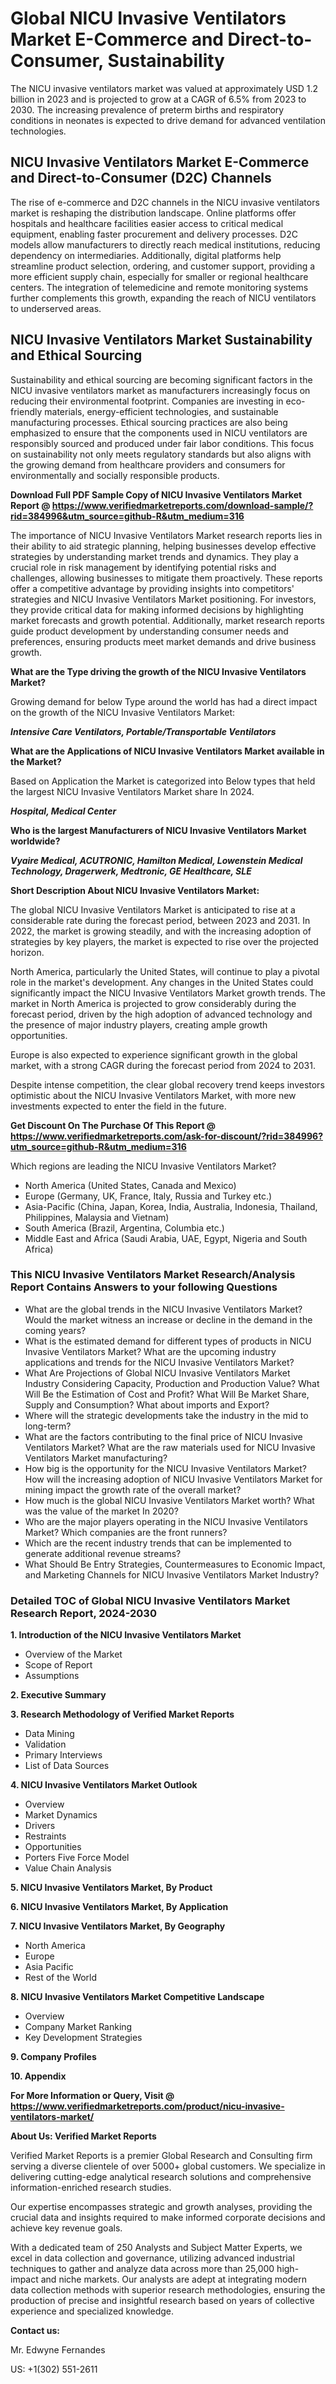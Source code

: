 <h1>Global NICU Invasive Ventilators Market E-Commerce and Direct-to-Consumer, Sustainability</h1><p class=""><p>The NICU invasive ventilators market was valued at approximately USD 1.2 billion in 2023 and is projected to grow at a CAGR of 6.5% from 2023 to 2030. The increasing prevalence of preterm births and respiratory conditions in neonates is expected to drive demand for advanced ventilation technologies.</p><h2>NICU Invasive Ventilators Market E-Commerce and Direct-to-Consumer (D2C) Channels</h2><p>The rise of e-commerce and D2C channels in the NICU invasive ventilators market is reshaping the distribution landscape. Online platforms offer hospitals and healthcare facilities easier access to critical medical equipment, enabling faster procurement and delivery processes. D2C models allow manufacturers to directly reach medical institutions, reducing dependency on intermediaries. Additionally, digital platforms help streamline product selection, ordering, and customer support, providing a more efficient supply chain, especially for smaller or regional healthcare centers. The integration of telemedicine and remote monitoring systems further complements this growth, expanding the reach of NICU ventilators to underserved areas.</p><h2>NICU Invasive Ventilators Market Sustainability and Ethical Sourcing</h2><p>Sustainability and ethical sourcing are becoming significant factors in the NICU invasive ventilators market as manufacturers increasingly focus on reducing their environmental footprint. Companies are investing in eco-friendly materials, energy-efficient technologies, and sustainable manufacturing processes. Ethical sourcing practices are also being emphasized to ensure that the components used in NICU ventilators are responsibly sourced and produced under fair labor conditions. This focus on sustainability not only meets regulatory standards but also aligns with the growing demand from healthcare providers and consumers for environmentally and socially responsible products.</p></p><p class=""><strong>Download Full PDF Sample Copy of NICU Invasive Ventilators Market Report @ <a href="https://www.verifiedmarketreports.com/download-sample/?rid=384996&utm_source=github-R&utm_medium=316" target="_blank">https://www.verifiedmarketreports.com/download-sample/?rid=384996&utm_source=github-R&utm_medium=316</a></strong></p><p>The importance of&nbsp;NICU Invasive Ventilators Market research reports lies in their ability to aid strategic planning, helping businesses develop effective strategies by understanding market trends and dynamics. They play a crucial role in risk management by identifying potential risks and challenges, allowing businesses to mitigate them proactively. These reports offer a competitive advantage by providing insights into competitors' strategies and NICU Invasive Ventilators Market positioning. For investors, they provide critical data for making informed decisions by highlighting market forecasts and growth potential. Additionally, market research reports guide product development by understanding consumer needs and preferences, ensuring products meet market demands and drive business growth.</p><p><strong>What are the&nbsp;Type driving the growth of the NICU Invasive Ventilators Market?</strong></p><p id="" class="">Growing demand for below Type around the world has had a direct impact on the growth of the NICU Invasive Ventilators Market:</p><p class=""><em><strong>Intensive Care Ventilators, Portable/Transportable Ventilators</strong></em></p><p class=""><strong>What are the&nbsp;Applications&nbsp;of NICU Invasive Ventilators Market available in the Market?</strong></p><p id="" class="">Based on Application the Market is categorized into Below types that held the largest NICU Invasive Ventilators Market share In 2024.</p><p class=""><em><strong>Hospital, Medical Center</strong></em></p><p class=""><strong>Who is the largest Manufacturers of NICU Invasive Ventilators Market worldwide?</strong></p><p><em><strong>Vyaire Medical, ACUTRONIC, Hamilton Medical, Lowenstein Medical Technology, Dragerwerk, Medtronic, GE Healthcare, SLE</strong></em></p><p id="" class=""><strong>Short Description About NICU Invasive Ventilators Market:</strong></p><p>The global NICU Invasive Ventilators Market is anticipated to rise at a considerable rate during the forecast period, between 2023 and 2031. In 2022, the market is growing steadily, and with the increasing adoption of strategies by key players, the market is expected to rise over the projected horizon.</p><p>North America, particularly the United States, will continue to play a pivotal role in the market's development. Any changes in the United States could significantly impact the NICU Invasive Ventilators Market growth trends. The market in North America is projected to grow considerably during the forecast period, driven by the high adoption of advanced technology and the presence of major industry players, creating ample growth opportunities.</p><p>Europe is also expected to experience significant growth in the global market, with a strong CAGR during the forecast period from 2024 to 2031.</p><p>Despite intense competition, the clear global recovery trend keeps investors optimistic about the NICU Invasive Ventilators Market, with more new investments expected to enter the field in the future.</p><p id="" class=""><strong>Get Discount On The Purchase Of This Report @ <a href="https://www.verifiedmarketreports.com/ask-for-discount/?rid=384996?utm_source=github-R&utm_medium=316" target="_blank">https://www.verifiedmarketreports.com/ask-for-discount/?rid=384996?utm_source=github-R&utm_medium=316</a></strong></p><p class="">Which regions are leading the NICU Invasive Ventilators Market?</p><ul><li>North America (United States, Canada and Mexico)</li><li>Europe (Germany, UK, France, Italy, Russia and Turkey etc.)</li><li>Asia-Pacific (China, Japan, Korea, India, Australia, Indonesia, Thailand, Philippines, Malaysia and Vietnam)</li><li>South America (Brazil, Argentina, Columbia etc.)</li><li>Middle East and Africa (Saudi Arabia, UAE, Egypt, Nigeria and South Africa)</li></ul><h3 id="" class="">This NICU Invasive Ventilators Market Research/Analysis Report Contains Answers to your following Questions</h3><ul><li>What are the global trends in the NICU Invasive Ventilators Market? Would the market witness an increase or decline in the demand in the coming years?</li><li>What is the estimated demand for different types of products in NICU Invasive Ventilators Market? What are the upcoming industry applications and trends for the NICU Invasive Ventilators Market?</li><li>What Are Projections of Global NICU Invasive Ventilators Market Industry Considering Capacity, Production and Production Value? What Will Be the Estimation of Cost and Profit? What Will Be Market Share, Supply and Consumption? What about imports and Export?</li><li>Where will the strategic developments take the industry in the mid to long-term?</li><li>What are the factors contributing to the final price of NICU Invasive Ventilators Market? What are the raw materials used for NICU Invasive Ventilators Market manufacturing?</li><li>How big is the opportunity for the NICU Invasive Ventilators Market? How will the increasing adoption of NICU Invasive Ventilators Market for mining impact the growth rate of the overall market?</li><li>How much is the global NICU Invasive Ventilators Market worth? What was the value of the market In 2020?</li><li>Who are the major players operating in the NICU Invasive Ventilators Market? Which companies are the front runners?</li><li>Which are the recent industry trends that can be implemented to generate additional revenue streams?</li><li>What Should Be Entry Strategies, Countermeasures to Economic Impact, and Marketing Channels for NICU Invasive Ventilators Market Industry?</li></ul><h3 id="" class="">Detailed TOC of Global NICU Invasive Ventilators Market Research Report, 2024-2030</h3><p id="" class=""><strong>1. Introduction of the NICU Invasive Ventilators Market</strong></p><ul><li>Overview of the Market</li><li>Scope of Report</li><li>Assumptions</li></ul><p id="" class=""><strong>2. Executive Summary</strong></p><p id="" class=""><strong>3. Research Methodology of Verified Market Reports</strong></p><ul><li>Data Mining</li><li>Validation</li><li>Primary Interviews</li><li>List of Data Sources</li></ul><p id="" class=""><strong>4. NICU Invasive Ventilators Market Outlook</strong></p><ul><li>Overview</li><li>Market Dynamics</li><li>Drivers</li><li>Restraints</li><li>Opportunities</li><li>Porters Five Force Model</li><li>Value Chain Analysis</li></ul><p id="" class=""><strong>5. NICU Invasive Ventilators Market, By Product</strong></p><p id="" class=""><strong>6. NICU Invasive Ventilators Market, By Application</strong></p><p id="" class=""><strong>7. NICU Invasive Ventilators Market, By Geography</strong></p><ul><li>North America</li><li>Europe</li><li>Asia Pacific</li><li>Rest of the World</li></ul><p id="" class=""><strong>8. NICU Invasive Ventilators Market Competitive Landscape</strong></p><ul><li>Overview</li><li>Company Market Ranking</li><li>Key Development Strategies</li></ul><p id="" class=""><strong>9. Company Profiles</strong></p><p id="" class=""><strong>10. Appendix</strong></p><p id="" class=""><strong>For More Information or Query, Visit @ <a href="https://www.verifiedmarketreports.com/product/nicu-invasive-ventilators-market/" target="_blank">https://www.verifiedmarketreports.com/product/nicu-invasive-ventilators-market/</a></strong></p><p id="" class=""><strong>About Us: Verified Market Reports</strong></p><p id="" class="">Verified Market Reports is a premier Global Research and Consulting firm serving a diverse clientele of over 5000+ global customers. We specialize in delivering cutting-edge analytical research solutions and comprehensive information-enriched research studies.</p><p id="" class="">Our expertise encompasses strategic and growth analyses, providing the crucial data and insights required to make informed corporate decisions and achieve key revenue goals.</p><p id="" class="">With a dedicated team of 250 Analysts and Subject Matter Experts, we excel in data collection and governance, utilizing advanced industrial techniques to gather and analyze data across more than 25,000 high-impact and niche markets. Our analysts are adept at integrating modern data collection methods with superior research methodologies, ensuring the production of precise and insightful research based on years of collective experience and specialized knowledge.</p><p id="" class=""><strong>Contact us:</strong></p><p id="" class="">Mr. Edwyne Fernandes</p><p id="" class="">US: +1(302) 551-2611</p>